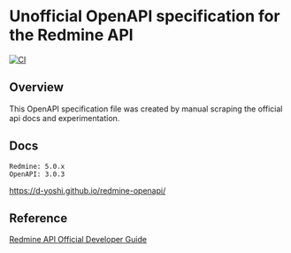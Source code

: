 # Unofficial OpenAPI specification for the Redmine API

[![CI](https://github.com/d-yoshi/redmine-openapi/actions/workflows/ci.yml/badge.svg)](https://github.com/d-yoshi/redmine-openapi/actions/workflows/ci.yml)

## Overview

This OpenAPI specification file was created by manual scraping the official api docs and experimentation.

## Docs

```
Redmine: 5.0.x
OpenAPI: 3.0.3
```

https://d-yoshi.github.io/redmine-openapi/

## Reference

[Redmine API Official Developer Guide](https://www.redmine.org/projects/redmine/wiki/Rest_api)
